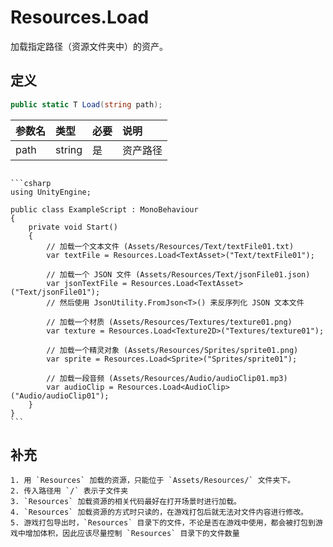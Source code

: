 # Resources.Load

加载指定路径（资源文件夹中）的资产。

## 定义

```csharp
public static T Load(string path);
```

| 参数名  | 类型     | 必要  | 说明   |
|:---- |:------ |:--- |:---- |
| path | string | 是   | 资产路径 |

~~~admonish example title="示例"

```csharp
using UnityEngine;

public class ExampleScript : MonoBehaviour
{
    private void Start()
    {
        // 加载一个文本文件 (Assets/Resources/Text/textFile01.txt)
        var textFile = Resources.Load<TextAsset>("Text/textFile01");

        // 加载一个 JSON 文件 (Assets/Resources/Text/jsonFile01.json)
        var jsonTextFile = Resources.Load<TextAsset>("Text/jsonFile01");
        // 然后使用 JsonUtility.FromJson<T>() 来反序列化 JSON 文本文件

        // 加载一个材质 (Assets/Resources/Textures/texture01.png)
        var texture = Resources.Load<Texture2D>("Textures/texture01");

        // 加载一个精灵对象 (Assets/Resources/Sprites/sprite01.png)
        var sprite = Resources.Load<Sprite>("Sprites/sprite01");

        // 加载一段音频 (Assets/Resources/Audio/audioClip01.mp3)
        var audioClip = Resources.Load<AudioClip>("Audio/audioClip01");
    }
}
```
~~~

## 补充

~~~admonish info title="注意事项"
1. 用 `Resources` 加载的资源，只能位于 `Assets/Resources/` 文件夹下。
2. 传入路径用 `/` 表示子文件夹
3. `Resources` 加载资源的相关代码最好在打开场景时进行加载。
4. `Resources` 加载资源的方式时只读的，在游戏打包后就无法对文件内容进行修改。
5. 游戏打包导出时，`Resources` 目录下的文件，不论是否在游戏中使用，都会被打包到游戏中增加体积，因此应该尽量控制 `Resources` 目录下的文件数量
~~~